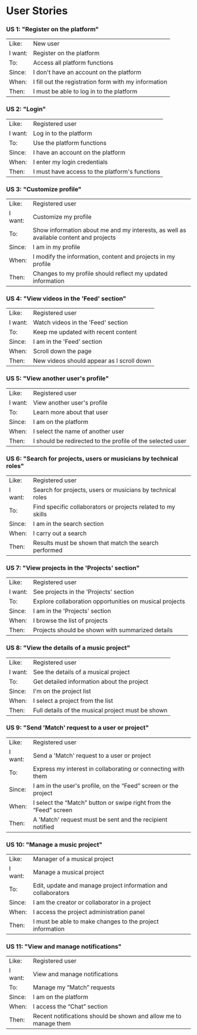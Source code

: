 # User Stories

### US 1: "Register on the platform"

| | |
| ---------------- | ------------------- |
| Like: | New user |
| I want: | Register on the platform |
| To: | Access all platform functions |
| Since: | I don't have an account on the platform |
| When: | I fill out the registration form with my information |
| Then: | I must be able to log in to the platform |

### US 2: "Login"

| | |
| ---------------- | ------------------- |
| Like: | Registered user |
| I want: | Log in to the platform |
| To: | Use the platform functions |
| Since: | I have an account on the platform |
| When: | I enter my login credentials |
| Then: | I must have access to the platform's functions |

### US 3: "Customize profile"

| | |
| ---------------- | ------------------- |
| Like: | Registered user |
| I want: | Customize my profile |
| To: | Show information about me and my interests, as well as available content and projects |
| Since: | I am in my profile |
| When: | I modify the information, content and projects in my profile |
| Then: | Changes to my profile should reflect my updated information |

### US 4: "View videos in the 'Feed' section"

| | |
| ---------------- | ------------------- |
| Like: | Registered user |
| I want: | Watch videos in the 'Feed' section |
| To: | Keep me updated with recent content |
| Since: | I am in the 'Feed' section |
| When: | Scroll down the page |
| Then: | New videos should appear as I scroll down |

### US 5: "View another user's profile"

| | |
| ---------------- | ------------------- |
| Like: | Registered user |
| I want: | View another user's profile |
| To: | Learn more about that user |
| Since: | I am on the platform |
| When: | I select the name of another user |
| Then: | I should be redirected to the profile of the selected user |

### US 6: "Search for projects, users or musicians by technical roles"

| | |
| ---------------- | ------------------- |
| Like: | Registered user |
| I want: | Search for projects, users or musicians by technical roles |
| To: | Find specific collaborators or projects related to my skills |
| Since: | I am in the search section |
| When: | I carry out a search |
| Then: | Results must be shown that match the search performed |

### US 7: "View projects in the 'Projects' section"

| | |
| ---------------- | ------------------- |
| Like: | Registered user |
| I want: | See projects in the 'Projects' section |
| To: | Explore collaboration opportunities on musical projects |
| Since: | I am in the 'Projects' section |
| When: | I browse the list of projects |
| Then: | Projects should be shown with summarized details |

### US 8: "View the details of a music project"

| | |
| ---------------- | ------------------- |
| Like: | Registered user |
| I want: | See the details of a musical project |
| To: | Get detailed information about the project |
| Since: | I'm on the project list |
| When: | I select a project from the list |
| Then: | Full details of the musical project must be shown |

### US 9: "Send 'Match' request to a user or project"

| | |
| ---------------- | ------------------- |
| Like: | Registered user |
| I want: | Send a 'Match' request to a user or project |
| To: | Express my interest in collaborating or connecting with them |
| Since: | I am in the user's profile, on the “Feed” screen or the project |
| When: | I select the “Match” button or swipe right from the “Feed” screen |
| Then: | A 'Match' request must be sent and the recipient notified |

### US 10: "Manage a music project"

| | |
| ---------------- | ------------------- |
| Like: | Manager of a musical project |
| I want: | Manage a musical project |
| To: | Edit, update and manage project information and collaborators |
| Since: | I am the creator or collaborator in a project |
| When: | I access the project administration panel |
| Then: | I must be able to make changes to the project information |

### US 11: "View and manage notifications"

| | |
| ---------------- | ------------------- |
| Like: | Registered user |
| I want: | View and manage notifications |
| To: | Manage my “Match” requests |
| Since: | I am on the platform |
| When: | I access the “Chat” section |
| Then: | Recent notifications should be shown and allow me to manage them |
